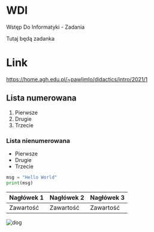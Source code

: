 # WDI
Wstęp Do Informatyki - Zadania

Tutaj będą zadanka

# Link

https://home.agh.edu.pl/~pawljmlo/didactics/intro/2021/1

## Lista numerowana
1. Pierwsze
2. Drugie
3. Trzecie

### Lista nienumerowana

* Pierwsze
* Drugie
* Trzecie

```python
msg = "Hello World"
print(msg)
```
|Nagłówek 1|Nagłówek 2|Nagłówek 3|
|----------|----------|----------|
| Zawartość| Zawartość| Zawartość|

![dog](https://hips.hearstapps.com/hmg-prod.s3.amazonaws.com/images/dog-puppy-on-garden-royalty-free-image-1586966191.jpg?crop=1.00xw:0.669xh;0,0.190xh&resize=1200:*)